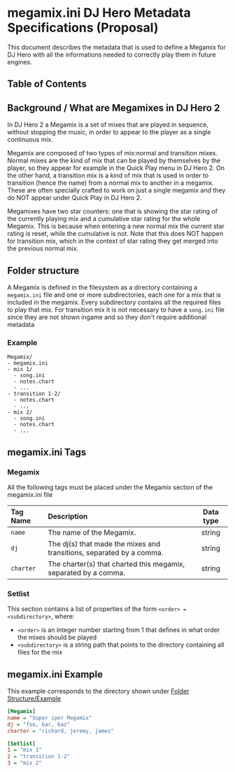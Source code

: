 # megamix.ini DJ Hero Metadata Specifications (Proposal)

This document describes the metadata that is used to define a Megamix for DJ Hero with all the informations needed to correctly play them in future engines.

## Table of Contents

## Background / What are Megamixes in DJ Hero 2
In DJ Hero 2 a Megamix is a set of mixes that are played in sequence, without stopping the music, in order to appear to the player as a single continuous mix.

Megamix are composed of two types of mix:normal and transition mixes.
Normal mixes are the kind of mix that can be played by themselves by the player, so they appear for example in the Quick Play menu in DJ Hero 2.
On the other hand, a transition mix is a kind of mix that is used in order to transition (hence the name) from a normal mix to another in a megamix. These are often specially crafted to work on just a single megamix and they do NOT appear under Quick Play in DJ Hero 2.

Megamixes have two star counters: one that is showing the star rating of the currently playing mix and a cumulative star rating for the whole Megamix.
This is because when entering a new normal mix the current star rating is reset, while the cumulative is not. Note that this does NOT happen for transition mix, which in the context of star rating they get merged into the previous normal mix.

## Folder structure
A Megamix is defined in the filesystem as a directory containing a `megamix.ini` file and one or more subdirectories, each one for a mix that is included in the megamix. Every subdirectory contains all the required files to play that mix.
For transition mix it is not necessary to have a `song.ini` file since they are not shown ingame and so they don't require additional metadata

### Example
```
Megamix/
- megamix.ini
- mix 1/
  - song.ini
  - notes.chart
  - ...
- transition 1-2/
  - notes.chart
  - ...
- mix 2/
  - song.ini
  - notes.chart
  - ...
```

## megamix.ini Tags
### Megamix
All the following tags must be placed under the Megamix section of the megamix.ini file

| Tag Name | Description | Data type |
| :--- | :--- | :---:|
| `name` | The name of the Megamix. | string |
| `dj` | The dj(s) that made the mixes and transitions, separated by a comma. | string
| `charter` | The charter(s) that charted this megamix, separated by a comma. | string

### Setlist
This section contains a list of properties of the form `<order> = <subdirectory>`, where:
- `<order>` is an integer number starting from 1 that defines in what order the mixes should be played
- `<subdirectory>` is a string path that points to the directory containing all files for the mix

## megamix.ini Example
This example corresponds to the directory shown under [Folder Structure/Example](#example)
```ini
[Megamix]
name = "Super iper Megamix"
dj = "foo, bar, baz"
charter = "richard, jeremy, james"

[Setlist]
1 = "mix 1"
2 = "transition 1-2"
3 = "mix 2"
```